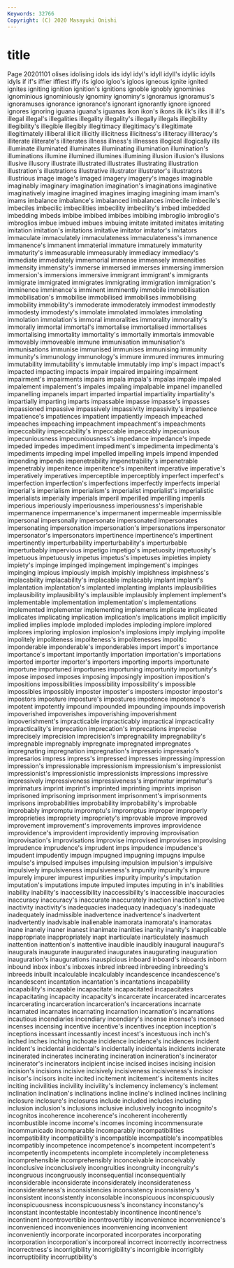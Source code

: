 ```yaml
---
Keywords: 32766
Copyright: (C) 2020 Masayuki Onishi
---
```


# title
Page 20201101
olises idolising idols ids idyl
idyl's idyll idyll's idyllic idylls idyls if if's iffier iffiest
iffy ifs igloo igloo's igloos igneous ignite ignited ignites igniting
ignition ignition's ignitions ignoble ignobly ignominies ignominious ignominiously ignominy ignominy's
ignoramus ignoramus's ignoramuses ignorance ignorance's ignorant ignorantly ignore ignored ignores
ignoring iguana iguana's iguanas ikon ikon's ikons ilk ilk's ilks
ill ill's illegal illegal's illegalities illegality illegality's illegally illegals illegibility
illegibility's illegible illegibly illegitimacy illegitimacy's illegitimate illegitimately illiberal illicit illicitly
illicitness illicitness's illiteracy illiteracy's illiterate illiterate's illiterates illness illness's illnesses
illogical illogically ills illuminate illuminated illuminates illuminating illumination illumination's illuminations
illumine illumined illumines illumining illusion illusion's illusions illusive illusory illustrate
illustrated illustrates illustrating illustration illustration's illustrations illustrative illustrator illustrator's illustrators
illustrious image image's imaged imagery imagery's images imaginable imaginably imaginary
imagination imagination's imaginations imaginative imaginatively imagine imagined imagines imaging imagining
imam imam's imams imbalance imbalance's imbalanced imbalances imbecile imbecile's imbeciles
imbecilic imbecilities imbecility imbecility's imbed imbedded imbedding imbeds imbibe imbibed
imbibes imbibing imbroglio imbroglio's imbroglios imbue imbued imbues imbuing imitate
imitated imitates imitating imitation imitation's imitations imitative imitator imitator's imitators
immaculate immaculately immaculateness immaculateness's immanence immanence's immanent immaterial immature immaturely
immaturity immaturity's immeasurable immeasurably immediacy immediacy's immediate immediately immemorial immense
immensely immensities immensity immensity's immerse immersed immerses immersing immersion immersion's
immersions immersive immigrant immigrant's immigrants immigrate immigrated immigrates immigrating immigration
immigration's imminence imminence's imminent imminently immobile immobilisation immobilisation's immobilise immobilised
immobilises immobilising immobility immobility's immoderate immoderately immodest immodestly immodesty immodesty's
immolate immolated immolates immolating immolation immolation's immoral immoralities immorality immorality's
immorally immortal immortal's immortalise immortalised immortalises immortalising immortality immortality's immortally
immortals immovable immovably immoveable immune immunisation immunisation's immunisations immunise immunised
immunises immunising immunity immunity's immunology immunology's immure immured immures immuring
immutability immutability's immutable immutably imp imp's impact impact's impacted impacting
impacts impair impaired impairing impairment impairment's impairments impairs impala impala's
impalas impale impaled impalement impalement's impales impaling impalpable impanel impanelled
impanelling impanels impart imparted impartial impartiality impartiality's impartially imparting imparts
impassable impasse impasse's impasses impassioned impassive impassively impassivity impassivity's impatience
impatience's impatiences impatient impatiently impeach impeached impeaches impeaching impeachment impeachment's
impeachments impeccability impeccability's impeccable impeccably impecunious impecuniousness impecuniousness's impedance impedance's
impede impeded impedes impediment impediment's impedimenta impedimenta's impediments impeding impel
impelled impelling impels impend impended impending impends impenetrability impenetrability's impenetrable
impenetrably impenitence impenitence's impenitent imperative imperative's imperatively imperatives imperceptible imperceptibly
imperfect imperfect's imperfection imperfection's imperfections imperfectly imperfects imperial imperial's imperialism
imperialism's imperialist imperialist's imperialistic imperialists imperially imperials imperil imperilled imperilling
imperils imperious imperiously imperiousness imperiousness's imperishable impermanence impermanence's impermanent impermeable
impermissible impersonal impersonally impersonate impersonated impersonates impersonating impersonation impersonation's impersonations
impersonator impersonator's impersonators impertinence impertinence's impertinent impertinently imperturbability imperturbability's imperturbable
imperturbably impervious impetigo impetigo's impetuosity impetuosity's impetuous impetuously impetus impetus's
impetuses impieties impiety impiety's impinge impinged impingement impingement's impinges impinging
impious impiously impish impishly impishness impishness's implacability implacability's implacable implacably
implant implant's implantation implantation's implanted implanting implants implausibilities implausibility implausibility's
implausible implausibly implement implement's implementable implementation implementation's implementations implemented implementer
implementing implements implicate implicated implicates implicating implication implication's implications implicit
implicitly implied implies implode imploded implodes imploding implore implored implores
imploring implosion implosion's implosions imply implying impolite impolitely impoliteness impoliteness's
impolitenesses impolitic imponderable imponderable's imponderables import import's importance importance's important
importantly importation importation's importations imported importer importer's importers importing imports
importunate importune importuned importunes importuning importunity importunity's impose imposed imposes
imposing imposingly imposition imposition's impositions impossibilities impossibility impossibility's impossible impossibles
impossibly imposter imposter's imposters impostor impostor's impostors imposture imposture's impostures
impotence impotence's impotent impotently impound impounded impounding impounds impoverish impoverished
impoverishes impoverishing impoverishment impoverishment's impracticable impracticably impractical impracticality impracticality's imprecation
imprecation's imprecations imprecise imprecisely imprecision imprecision's impregnability impregnability's impregnable impregnably
impregnate impregnated impregnates impregnating impregnation impregnation's impresario impresario's impresarios impress
impress's impressed impresses impressing impression impression's impressionable impressionism impressionism's impressionist
impressionist's impressionistic impressionists impressions impressive impressively impressiveness impressiveness's imprimatur imprimatur's
imprimaturs imprint imprint's imprinted imprinting imprints imprison imprisoned imprisoning imprisonment
imprisonment's imprisonments imprisons improbabilities improbability improbability's improbable improbably impromptu impromptu's
impromptus improper improperly improprieties impropriety impropriety's improvable improve improved improvement
improvement's improvements improves improvidence improvidence's improvident improvidently improving improvisation improvisation's
improvisations improvise improvised improvises improvising imprudence imprudence's imprudent imps impudence
impudence's impudent impudently impugn impugned impugning impugns impulse impulse's impulsed
impulses impulsing impulsion impulsion's impulsive impulsively impulsiveness impulsiveness's impunity impunity's
impure impurely impurer impurest impurities impurity impurity's imputation imputation's imputations
impute imputed imputes imputing in in's inabilities inability inability's inaccessibility
inaccessibility's inaccessible inaccuracies inaccuracy inaccuracy's inaccurate inaccurately inaction inaction's inactive
inactivity inactivity's inadequacies inadequacy inadequacy's inadequate inadequately inadmissible inadvertence inadvertence's
inadvertent inadvertently inadvisable inalienable inamorata inamorata's inamoratas inane inanely inaner
inanest inanimate inanities inanity inanity's inapplicable inappropriate inappropriately inapt inarticulate
inarticulately inasmuch inattention inattention's inattentive inaudible inaudibly inaugural inaugural's inaugurals
inaugurate inaugurated inaugurates inaugurating inauguration inauguration's inaugurations inauspicious inboard inboard's
inboards inborn inbound inbox inbox's inboxes inbred inbreed inbreeding inbreeding's
inbreeds inbuilt incalculable incalculably incandescence incandescence's incandescent incantation incantation's incantations
incapability incapability's incapable incapacitate incapacitated incapacitates incapacitating incapacity incapacity's incarcerate
incarcerated incarcerates incarcerating incarceration incarceration's incarcerations incarnate incarnated incarnates incarnating
incarnation incarnation's incarnations incautious incendiaries incendiary incendiary's incense incense's incensed
incenses incensing incentive incentive's incentives inception inception's inceptions incessant incessantly
incest incest's incestuous inch inch's inched inches inching inchoate incidence
incidence's incidences incident incident's incidental incidental's incidentally incidentals incidents incinerate
incinerated incinerates incinerating incineration incineration's incinerator incinerator's incinerators incipient incise
incised incises incising incision incision's incisions incisive incisively incisiveness incisiveness's
incisor incisor's incisors incite incited incitement incitement's incitements incites inciting
incivilities incivility incivility's inclemency inclemency's inclement inclination inclination's inclinations incline
incline's inclined inclines inclining inclosure inclosure's inclosures include included includes
including inclusion inclusion's inclusions inclusive inclusively incognito incognito's incognitos incoherence
incoherence's incoherent incoherently incombustible income income's incomes incoming incommensurate incommunicado
incomparable incomparably incompatibilities incompatibility incompatibility's incompatible incompatible's incompatibles incompatibly incompetence
incompetence's incompetent incompetent's incompetently incompetents incomplete incompletely incompleteness incomprehensible incomprehensibly
inconceivable inconceivably inconclusive inconclusively incongruities incongruity incongruity's incongruous incongruously inconsequential
inconsequentially inconsiderable inconsiderate inconsiderately inconsiderateness inconsiderateness's inconsistencies inconsistency inconsistency's inconsistent
inconsistently inconsolable inconspicuous inconspicuously inconspicuousness inconspicuousness's inconstancy inconstancy's inconstant incontestable
incontestably incontinence incontinence's incontinent incontrovertible incontrovertibly inconvenience inconvenience's inconvenienced inconveniences
inconveniencing inconvenient inconveniently incorporate incorporated incorporates incorporating incorporation incorporation's incorporeal
incorrect incorrectly incorrectness incorrectness's incorrigibility incorrigibility's incorrigible incorrigibly incorruptibility incorruptibility's
